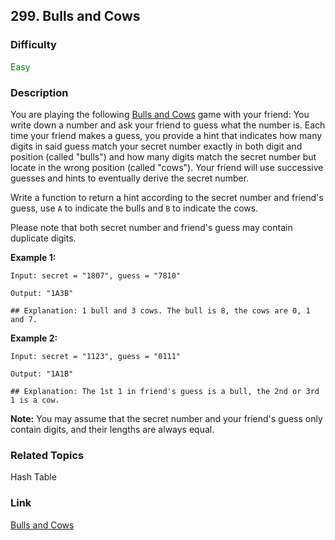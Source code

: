 ## 299. Bulls and Cows
### Difficulty

 <font color=green>Easy</font>

### Description

You are playing the following [Bulls and
Cows](https://en.wikipedia.org/wiki/Bulls_and_Cows) game with your friend: You
write down a number and ask your friend to guess what the number is. Each time
your friend makes a guess, you provide a hint that indicates how many digits
in said guess match your secret number exactly in both digit and position
(called "bulls") and how many digits match the secret number but locate in the
wrong position (called "cows"). Your friend will use successive guesses and
hints to eventually derive the secret number.

Write a function to return a hint according to the secret number and friend's
guess, use `A` to indicate the bulls and `B` to indicate the cows.

Please note that both secret number and friend's guess may contain duplicate
digits.

**Example 1:**
            Input: secret = "1807", guess = "7810"        Output: "1A3B"        ## Explanation: 1 bull and 3 cows. The bull is 8, the cows are 0, 1 and 7.

**Example 2:**
            Input: secret = "1123", guess = "0111"        Output: "1A1B"        ## Explanation: The 1st 1 in friend's guess is a bull, the 2nd or 3rd 1 is a cow.

**Note:** You may assume that the secret number and your friend's guess only
contain digits, and their lengths are always equal.


### Related Topics

Hash Table


### Link
[Bulls and Cows](https://leetcode.com/problems/bulls-and-cows)
